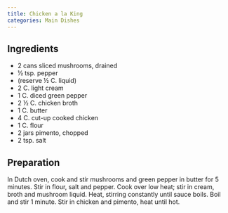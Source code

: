 ```yaml
---
title: Chicken a la King
categories: Main Dishes
---
```


## Ingredients

- 2 cans sliced mushrooms, drained
- ½ tsp. pepper
- (reserve ½ C. liquid)
- 2 C. light cream
- 1 C. diced green pepper
- 2 ½ C. chicken broth
- 1 C. butter
- 4 C. cut-up cooked chicken
- 1 C. flour
- 2 jars pimento, chopped
- 2 tsp. salt

## Preparation

In Dutch oven, cook and stir mushrooms and green pepper in butter for 5 minutes.  Stir in flour, salt and pepper.  Cook over low heat; stir in cream, broth and mushroom liquid.  Heat, stirring constantly until sauce boils.  Boil and stir 1 minute.  Stir in chicken and pimento, heat until hot.

